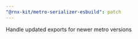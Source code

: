 ```yaml
---
"@rnx-kit/metro-serializer-esbuild": patch
---
```


Handle updated exports for newer metro versions
